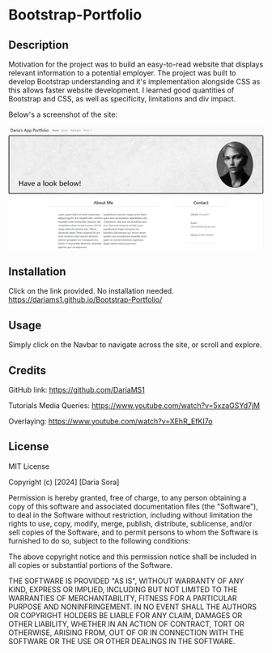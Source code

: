 # Bootstrap-Portfolio

## Description

Motivation for the project was to build an easy-to-read website that displays relevant information to a potential employer.
The project was built to develop Bootstrap understanding and it's implementation alongside CSS as this allows faster website development.
I learned good quantities of Bootstrap and CSS, as well as specificity, limitations and div impact.

Below's a screenshot of the site:

![Screenshot of the top of the portfolio page](/assets/images/Screenshot%202024-03-14%20192412.png "Opening page")

## Installation

Click on the link provided. No installation needed.
https://dariams1.github.io/Bootstrap-Portfolio/ 

## Usage

Simply click on the Navbar to navigate across the site, or scroll and explore.

## Credits

GitHub link: https://github.com/DariaMS1

Tutorials
Media Queries:
https://www.youtube.com/watch?v=5xzaGSYd7jM

Overlaying:
https://www.youtube.com/watch?v=XEhR_EfKI7o

## License

MIT License

Copyright (c) [2024] [Daria Sora]

Permission is hereby granted, free of charge, to any person obtaining a copy
of this software and associated documentation files (the "Software"), to deal
in the Software without restriction, including without limitation the rights
to use, copy, modify, merge, publish, distribute, sublicense, and/or sell
copies of the Software, and to permit persons to whom the Software is
furnished to do so, subject to the following conditions:

The above copyright notice and this permission notice shall be included in all
copies or substantial portions of the Software.

THE SOFTWARE IS PROVIDED "AS IS", WITHOUT WARRANTY OF ANY KIND, EXPRESS OR
IMPLIED, INCLUDING BUT NOT LIMITED TO THE WARRANTIES OF MERCHANTABILITY,
FITNESS FOR A PARTICULAR PURPOSE AND NONINFRINGEMENT. IN NO EVENT SHALL THE
AUTHORS OR COPYRIGHT HOLDERS BE LIABLE FOR ANY CLAIM, DAMAGES OR OTHER
LIABILITY, WHETHER IN AN ACTION OF CONTRACT, TORT OR OTHERWISE, ARISING FROM,
OUT OF OR IN CONNECTION WITH THE SOFTWARE OR THE USE OR OTHER DEALINGS IN THE
SOFTWARE.
